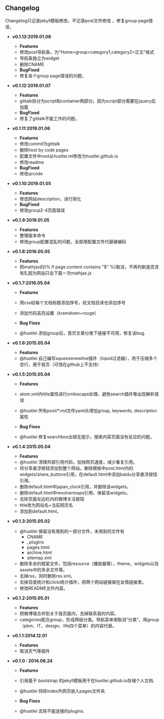 ## Changelog

Changelog只记录jekyll模板修改，不记录post文件修改
，修复group page错误，
- **v0.1.13:2019.01.08**
    - **Features**
    - 修改post导航条，为"Home>group>category1,category2>正文"格式
    - 导航条独立为widget
    - 删除CNAME
    - **BugFixed**
    - 修复各个group page错误的问题。


- **v0.1.12:2019.01.07**
    - **Features**
    - gittalk拆分为script和container两部分。因为script部分需要在jquery后加载
    - **BugFixed**
    - 修复了gittalk不能工作的问题。
    
- **v0.1.11:2019.01.06**
    - **Features**
    - 修改commit为gittalk
    - 删除host by code pages
    - 配置文件中root从hustlei.ml修改为hustlei.github.io
    - 修改readme
    - **BugFixed**
    - 修改qrcode


- **v0.1.10:2019.01.05**
    - **Features**
    - 修改网站description，进行简化
    - **BugFixed**
    - 修改group2-4页面错误

- **v0.1.9:2019.01.05**
    - **Features**
    - 整理版本命令
    - 修改group配置混乱的问题，全部用配置文件代替硬编码

- **v0.1.8:2016.05.05**
    - **Features**
    - 把mathjax的{% if page.content contains "$" %}取消，不再判断是否含有$,因为网站只会下载一次mathjax.js
 

- **v0.1.7:2016.05.04**
    - **Features**
    - 用css给每个文档标题添加序号，给文档目录也添加序号
    - 添加代码高亮设置（kramdown+rouge）

    - **Bug Fixes**
    - @hustlei 添加group后，首页文章分类下链接不可用，修复该bug.
 
- **v0.1.6:2015.05.04**
    - **Features**
    - @hustlei 自己编写squeezenewline插件（liquid过滤器），用于压缩多个空行，用于首页（可惜在github上不支持）

- **v0.1.5:2015.05.04**
    - **Features**
    - atom.xml内title属性进行xmlescape处理，避免search插件等出现解析错误
    - @hustlei 所有post/\*.md文件yaml头增加group, keywords, description属性

    - **Bug Fixes**
    - @hustlei 修复searchbox出错无提示，搜索内容页面没有反应的问题。

- **v0.1.4:2015.05.04**
    - **Features**
    - @hustlei 清理外部引用代码，加快网页速度，减少重复引用。
    - 将分享悬浮按钮添加到整个网站。删除模板中post.html内的widgets/share_buttons引用，在default.html中添加baidu分享悬浮按钮引用。
    - 删除default.html中japan_clock引用，并删除该widgets。
    - 删除default.html中revolvermaps引用，保留该widgets。
    - 去除页面左边栏内的微博关注按钮
    - title改为网站名+当前网页名
    - 添加<meta name="Robots" Content="All">到default.html。

- **v0.1.3:2015.05.02**
    - @hustlei 保留没有用到的一部分文件，未用到的文件有
        + CNAME
        + _plugins
        + pages.html
        + archive.html
        + sitemap.xml
    - 删除多余的框架文件，包括resource（播放器等），theme，widgets以及assets中的多余文件等。
    - 去掉rss，同时删除rss.xml。
    - 去掉百度统计和clicki统计插件，把两个网站链接做在友情链接里。
    - 修改README文件内容。

- **v0.1.2:2015.05.01**
    - **Features**
    - 把微博墙合并到关于我页面内，去掉联系我的内容。
    - categories配合group，形成两级分类。导航菜单用取消“分类”，用group（pkm、IT、design、life四个菜单）的内容代替。

- **v0.1.1:2014.12.01**
    - **Features**
    - 取消天气等插件

- **v0.1.0 : 2014.08.24**
    - **Features**
    - 引用基于 bootstrap 的jekyll模板用于在hustlei.github.io存储个人文档.
    - @hustlei 将除index外网页放入pages文件夹.

    - **Bug Fixes**
    - @hustlei 去除不能连接的plugins.


  
